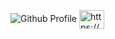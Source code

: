 ![Github Profile](https://user-images.githubusercontent.com/55754148/112738048-d4a52a00-8fa2-11eb-8234-b1787b63e910.png)
<a href="https://discord.gg/https://discord.gg/user/Twince#8013" target="blank"><img align="center" src="https://cdn.jsdelivr.net/npm/simple-icons@3.0.1/icons/discord.svg" alt="https://discord.gg/user/Twince#8013" height="30" width="40" /></a>
